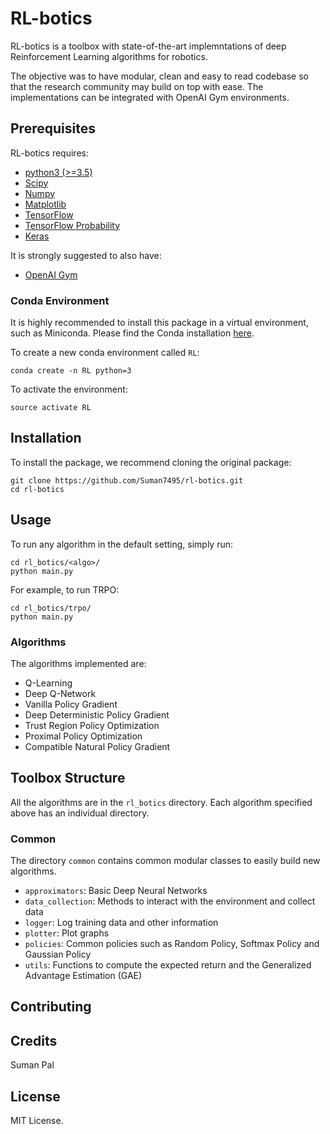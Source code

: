 # RL-botics
RL-botics is a toolbox with state-of-the-art implemntations of deep Reinforcement Learning algorithms for robotics. 

The objective was to have modular, clean and easy to read codebase so that the research community may build on top with ease. The implementations can be integrated with OpenAI Gym environments.

## Prerequisites
RL-botics requires:
- [python3 (>=3.5)](https://www.python.org/downloads/)
- [Scipy](https://www.scipy.org/)
- [Numpy](http://www.numpy.org/)
- [Matplotlib](https://matplotlib.org/)
- [TensorFlow](https://www.tensorflow.org/)
- [TensorFlow Probability](https://www.tensorflow.org/probability)
- [Keras](https://keras.io/)

It is strongly suggested to also have:
- [OpenAI Gym](https://github.com/openai/gym)

### Conda Environment
It is highly recommended to install this package in a virtual environment, such as Miniconda. Please find the Conda installation [here](https://conda.io/projects/conda/en/latest/user-guide/install/index.html).

To create a new conda environment called `RL`:
```
conda create -n RL python=3
```

To activate the environment:
```
source activate RL
```
## Installation
To install the package, we recommend cloning the original package:
```
git clone https://github.com/Suman7495/rl-botics.git
cd rl-botics
```

## Usage
To run any algorithm in the default setting, simply run:
```
cd rl_botics/<algo>/
python main.py
```
For example, to run TRPO:
```
cd rl_botics/trpo/
python main.py
```
### Algorithms
The algorithms implemented are:
- Q-Learning
- Deep Q-Network
- Vanilla Policy Gradient
- Deep Deterministic Policy Gradient
- Trust Region Policy Optimization
- Proximal Policy Optimization
- Compatible Natural Policy Gradient

## Toolbox Structure
All the algorithms are in the `rl_botics` directory. Each algorithm specified above has an individual directory.

### Common
The directory `common` contains common modular classes to easily build new algorithms.
- `approximators`: Basic Deep Neural Networks
- `data_collection`: Methods to interact with the environment and collect data
- `logger`: Log training data and other information
- `plotter`: Plot graphs
- `policies`: Common policies such as Random Policy, Softmax Policy and Gaussian Policy
- `utils`: Functions to compute the expected return and the Generalized Advantage Estimation (GAE)

## Contributing

## Credits
Suman Pal

## License
MIT License.
